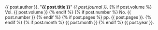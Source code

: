   {{ post.author }}. "**{{ post.title }}**" _{{ post.journal }}_. 
  {% if post.volume %} Vol. {{ post.volume }} {% endif %}
  {% if post.number %} No. {{ post.number }} {% endif %}
  {% if post.pages %} pp. {{ post.pages }}. {% endif %}
  {% if post.month %} {{ post.month }} {% endif %}
  {{ post.year }}.
